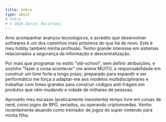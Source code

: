 ```yaml
---
title: Sobre
type: about
# Sobre
# © 2020 Daniel Belintani
---
```


<div class="section-wrapper">
    <section class="section about" id="about">
        <div id="about-text">
            <p class="paragraph-text justify-text">
                Amo acompanhar avanços tecnológicos, e acredito que desenvolver softwares é um dos caminhos mais próximos do que há de novo. Este é meu hobby também minha profissão. Tenho grande interesse em sistemas relacionados a segurança da informação e descentralização.
            </p>
            <p class="paragraph-text justify-text">
                Por mais que programar no estilo "old-school", sem definir atribuições, e sozinho "fazer a coisa acontecer" me anime MUITO, a responsabilidade em construir um time forte a longo prazo, preparado para expandir e ser performático me força a adaptar-me aos modelos multidisciplinares e trabalhar com times grandes para construir códigos anti-frágeis em produtos que vêm mudando a vidade de milhares de pessoas.
            </p>
            <p class="paragraph-text justify-text">
                Aproveito meu escasso (praticamente inexistente) tempo livre em coisas de nerd, como jogos de RPG, seriados, ou operando criptomoedas. Venho recentemente atuando como treinador de jogos do super nintendo para minha filha.
            </p>
        </div>
    </section>
</div>
